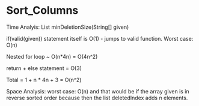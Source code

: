 # Sort_Columns
Time Analyis:
List<Integer> minDeletionSize(String[] given)

if(valid(given)) statement itself is O(1) - jumps to valid function. Worst case: O(n)

Nested for loop ~ O(n*4n) = O(4n^2)

return + else statement = O(3)

Total = 1 + n * 4n + 3 = O(n^2)

Space Analysis:
worst case: O(n) and that would be if the array given is in reverse sorted order because then the list deletedIndex adds n elements.
